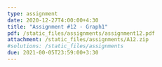```yaml
---
type: assignment
date: 2020-12-27T4:00:00+4:30
title: "Assignment #12 - Graph1"
pdf: /static_files/assignments/assignment12.pdf
attachment: /static_files/assignments/A12.zip
#solutions: /static_files/assignments
due: 2021-00-05T23:59:00+3:30
---
```

